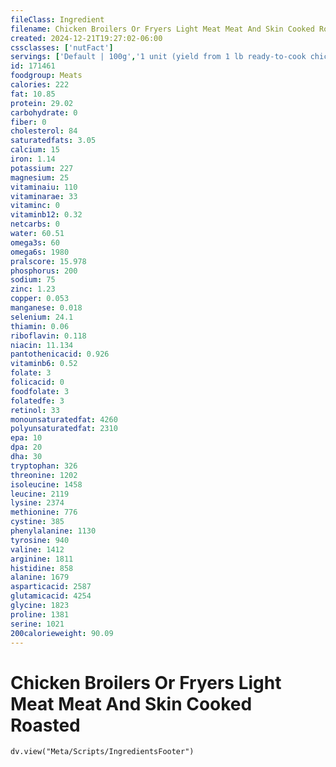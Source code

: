 ```yaml
---
fileClass: Ingredient
filename: Chicken Broilers Or Fryers Light Meat Meat And Skin Cooked Roasted
created: 2024-12-21T19:27:02-06:00
cssclasses: ['nutFact']
servings: ['Default | 100g','1 unit (yield from 1 lb ready-to-cook chicken) | 79','1/2 chicken, bone removed | 132']
id: 171461
foodgroup: Meats
calories: 222
fat: 10.85
protein: 29.02
carbohydrate: 0
fiber: 0
cholesterol: 84
saturatedfats: 3.05
calcium: 15
iron: 1.14
potassium: 227
magnesium: 25
vitaminaiu: 110
vitaminarae: 33
vitaminc: 0
vitaminb12: 0.32
netcarbs: 0
water: 60.51
omega3s: 60
omega6s: 1980
pralscore: 15.978
phosphorus: 200
sodium: 75
zinc: 1.23
copper: 0.053
manganese: 0.018
selenium: 24.1
thiamin: 0.06
riboflavin: 0.118
niacin: 11.134
pantothenicacid: 0.926
vitaminb6: 0.52
folate: 3
folicacid: 0
foodfolate: 3
folatedfe: 3
retinol: 33
monounsaturatedfat: 4260
polyunsaturatedfat: 2310
epa: 10
dpa: 20
dha: 30
tryptophan: 326
threonine: 1202
isoleucine: 1458
leucine: 2119
lysine: 2374
methionine: 776
cystine: 385
phenylalanine: 1130
tyrosine: 940
valine: 1412
arginine: 1811
histidine: 858
alanine: 1679
asparticacid: 2587
glutamicacid: 4254
glycine: 1823
proline: 1381
serine: 1021
200calorieweight: 90.09
---
```


# Chicken Broilers Or Fryers Light Meat Meat And Skin Cooked Roasted

```dataviewjs
dv.view("Meta/Scripts/IngredientsFooter")
```